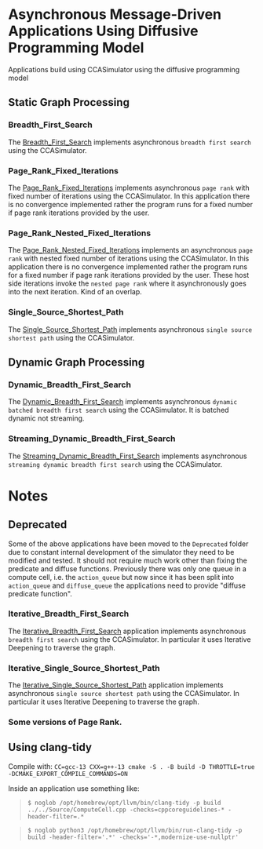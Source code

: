 # Asynchronous Message-Driven Applications Using Diffusive Programming Model
Applications build using CCASimulator using the diffusive programming model

## Static Graph Processing
### Breadth_First_Search
The [Breadth_First_Search](/Applications/Breadth_First_Search/) implements asynchronous `breadth first search` using the CCASimulator.
### Page_Rank_Fixed_Iterations
The [Page_Rank_Fixed_Iterations](/Applications/Deprecated/Page_Rank_Fixed_Iterations/) implements asynchronous `page rank` with fixed number of iterations using the CCASimulator. In this application there is no convergence implemented rather the program runs for a fixed number if page rank iterations provided by the user.
### Page_Rank_Nested_Fixed_Iterations
The [Page_Rank_Nested_Fixed_Iterations](/Applications/Deprecated/Page_Rank_Nested_Fixed_Iterations/) implements an asynchronous `page rank` with nested fixed number of iterations using the CCASimulator. In this application there is no convergence implemented rather the program runs for a fixed number if page rank iterations provided by the user. These host side iterations invoke the `nested page rank` where it asynchronously goes into the next iteration. Kind of an overlap.
### Single_Source_Shortest_Path
The [Single_Source_Shortest_Path](/Applications/Single_Source_Shortest_Path/) implements asynchronous `single source shortest path` using the CCASimulator.

## Dynamic Graph Processing
### Dynamic_Breadth_First_Search
The [Dynamic_Breadth_First_Search](/Applications/Dynamic_Breadth_First_Search/) implements asynchronous `dynamic batched breadth first search` using the CCASimulator. It is batched dynamic not streaming.
### Streaming_Dynamic_Breadth_First_Search
The [Streaming_Dynamic_Breadth_First_Search](/Applications/Dynamic_Breadth_First_Search/) implements asynchronous `streaming dynamic breadth first search` using the CCASimulator.

# Notes

## Deprecated
Some of the above applications have been moved to the `Deprecated` folder due to constant internal development of the simulator they need to be modified and tested. It should not require much work other than fixing the predicate and diffuse functions. Previously there was only one queue in a compute cell, i.e. the `action_queue` but now since it has been split into `action_queue` and `diffuse_queue` the applications need to provide "diffuse predicate function".
### Iterative_Breadth_First_Search
The [Iterative_Breadth_First_Search](/Applications/Deprecated/Iterative_Breadth_First_Search/) application implements asynchronous `breadth first search` using the CCASimulator. In particular it uses Iterative Deepening to traverse the graph.
### Iterative_Single_Source_Shortest_Path
The [Iterative_Single_Source_Shortest_Path](/Applications/Deprecated/Iterative_Single_Source_Shortest_Path/) application implements asynchronous `single source shortest path` using the CCASimulator. In particular it uses Iterative Deepening to traverse the graph.
### Some versions of Page Rank.

## Using clang-tidy
Compile with: `CC=gcc-13 CXX=g++-13 cmake -S . -B build -D THROTTLE=true -DCMAKE_EXPORT_COMPILE_COMMANDS=ON`

Inside an application use something like:
> `$ noglob /opt/homebrew/opt/llvm/bin/clang-tidy -p build ../../Source/ComputeCell.cpp -checks=cppcoreguidelines-* -header-filter=.*`

> `$ noglob python3 /opt/homebrew/opt/llvm/bin/run-clang-tidy -p build -header-filter='.*' -checks='-*,modernize-use-nullptr'`
